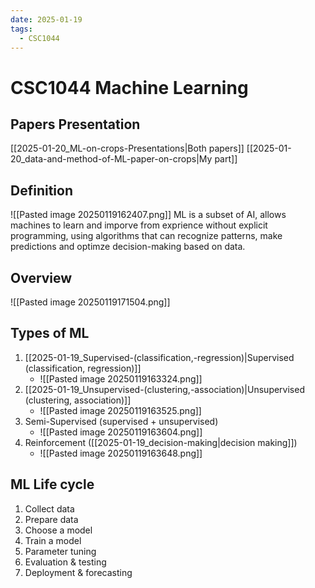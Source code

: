 ```yaml
---
date: 2025-01-19
tags:
  - CSC1044
---
```


# CSC1044 Machine Learning

## Papers Presentation
[[2025-01-20_ML-on-crops-Presentations|Both papers]]
[[2025-01-20_data-and-method-of-ML-paper-on-crops|My part]]

## Definition
![[Pasted image 20250119162407.png]]
ML is a subset of AI, allows machines to learn and imporve from exprience
without explicit programming, using algorithms that can recognize patterns, 
make predictions and optimze decision-making based on data.
## Overview
![[Pasted image 20250119171504.png]]

## Types of ML
1. [[2025-01-19_Supervised-(classification,-regression)|Supervised (classification, regression)]]
    - ![[Pasted image 20250119163324.png]]
2. [[2025-01-19_Unsupervised-(clustering,-association)|Unsupervised (clustering, association)]]
    -  ![[Pasted image 20250119163525.png]]
3. Semi-Supervised (supervised + unsupervised)
    - ![[Pasted image 20250119163604.png]]
4. Reinforcement ([[2025-01-19_decision-making|decision making]])
    -  ![[Pasted image 20250119163648.png]]
## ML Life cycle

1. Collect data
2. Prepare data
3. Choose a model
4. Train a model
5. Parameter tuning
6. Evaluation & testing
7. Deployment & forecasting
